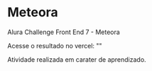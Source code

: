 # Meteora
Alura Challenge Front End 7 - Meteora

Acesse o resultado no vercel: ""

Atividade realizada em carater de aprendizado.
